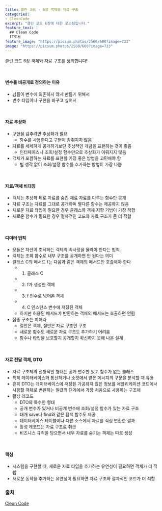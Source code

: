```yaml
---
title: 클린 코드 - 6장 객체와 자료 구조
categories:
- CleanCode
excerpt: "클린 코드 6장에 대한 포스팅입니다."
feature_text: |
  ## Clean Code
  IT도서
feature_image: "https://picsum.photos/2560/600?image=733"
image: "https://picsum.photos/2560/600?image=733"
---
```

클린 코드 6장 객체와 자료 구조를 정리합니다!

<br>

#### 변수를 비공개로 정의하는 이유
- 남들이 변수에 의존하지 않게 만들기 위해서
- 변수 타입이나 구현을 바꾸고 싶어서

<br>

#### 자료 추상화
- 구현을 감추려면 추상화가 필요
	- 함수를 사용한다고 구현이 감춰지지 않음
- 자료를 세세하게 공개하기보단 추상적인 개념을 표현하는 것이 좋음
	- 인터페이스나 조회/설정 함수만으로 추상화가 이뤄지지 않음
- 객체가 포함하는 자료를 표현할 가장 좋은 방법을 고민해야 함
	- 별 생각 없이 조회/설정 함수를 추가하는 방법이 가장 나쁨

<br>

#### 자료/객체 비대칭
- 객체는 추상화 뒤로 자료를 숨긴 채료 자료를 다루는 함수만 공개
- 자료 구조는 자료를 그대로 공개하며 별다른 함수는 제공하지 않음
- 새로운 자료 타입이 필요한 경우 클래스와 객체 지향 기법이 가장 적합
- 새로운 함수가 필요한 경우 절차적인 코드와 자료 구조가 좀 더 적합

<br>

#### 디미터 법칙
- 모듈은 자신이 조작하는 객체의 속사정을 몰라야 한다는 법칙
- 객체는 조회 함수로 내부 구조를 공개하면 안 된다는 의미
- 클래스 C의 메서드 f는 다음과 같은 객체의 메서드만 호출해야 한다
	- 1) 클래스 C
	- 2) f가 생성한 객체
	- 3) f 인수로 넘어온 객체
	- 4) C 인스턴스 변수에 저장된 객체
	- 하지만 허용된 메서드가 반환하는 객체의 메서드는 호출하면 안됨
- 잡종 구조는 피해라
	- 절반은 객체, 절반은 자료 구조인 구조
	- 새로운 함수도 새로운 자료 구조도 추가하기 어려움
	- 함수나 타입을 보호할지 공개할지 확신하지 못해 나온 설계

<br>

#### 자료 전달 객체, DTO
- 자료 구조체의 전형적인 형태는 공개 변수만 있고 함수가 없는 클래스
- 특히 데이터베이스와 통신하거나 소켓에서 받은 메시지의 구문을 분석할 때 유용
- 흔히 DTO는 데이터베이스에 저장된 가공되지 않은 정보를 애플리케이션 코드에서<br>사용할 객체로 변환하는 일련의 단계에서 가장 처음으로 사용하는 구조체
- 활성 레코드
	- DTO의 특수한 형태
	- 공개 변수가 있거나 비공개 변수에 조회/설정 함수가 있는 자료 구조
	- 대개 save나 find와 같은 탐색 함수도 제공
	- 데이터베이스 테이블이나 다른 소스에서 자료를 직접 변환한 결과
	- 활성 레코드는 자료 구조로 취급
	- 비즈니스 규칙을 담으면서 내부 자료를 숨기는 객체는 따로 생성

<br>

#### 핵심
- 시스템을 구현할 때, 새로운 자료 타입을 추가하는 유연성이 필요하면 객체가 더 적합
- 새로운 동작을 추가하는 유연성이 필요하면 자료 구조와 절차적인 코드가 더 적합



### 출처
[Clean Code](https://book.naver.com/bookdb/book_detail.nhn?bid=7390287) 
